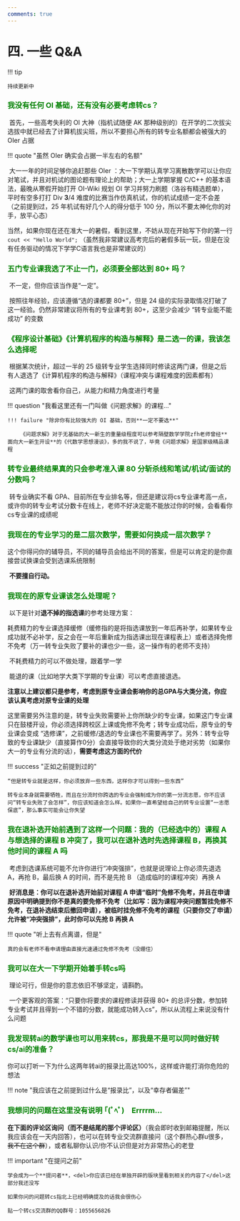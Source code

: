 ```yaml
---
comments: true
---
```


# 四. 一些 Q&A

!!! tip

    持续更新中

### <span style="color: #008000;">我没有任何 OI 基础，还有没有必要考虑转cs？</span>

​	首先，一些高考失利的 OI 大神（指机试随便 AK 那种级别的）在开学的二次拔尖选拔中就已经去了计算机拔尖班，所以不要担心所有的转专业名额都会被强大的 OIer 占据

!!! quote "虽然 OIer 确实会占据一半左右的名额"

​	大一一年的时间足够你追赶那些 OIer ：大一下学期认真学习离散数学可以让你应对笔试，并且对机试的图论题有理论上的帮助；大一上学期掌握 C/C++ 的基本语法，最晚从寒假开始打开 OI-Wiki 规划 OI 学习并努力刷题（洛谷有精选题单），平时有空多打打 Div **3**/4 难度的比赛当作仿真机试，你的机试成绩一定不会差（之前提到过，25 年机试有好几个人的得分低于 100 分，所以不要太神化你的对手，放平心态）

​	当然，如果你现在还在准大一的暑假，看到这里，不妨从现在开始写下你的第一行 `cout << "Hello World";` （虽然我非常建议高考完后的暑假多玩一玩，但是在没有任务驱动的情况下学学C语言我也是非常建议的）

### <span style="color: #008000;">五门专业课我选了不止一门，必须要全部达到 80+ 吗？</span>

​	不一定，但你应该当作是“一定”。

​	按照往年经验，应该遵循“选的课都要 80+”，但是 24 级的实际录取情况打破了这一经验。仍然非常建议将所有的专业课考到 80+，这至少会减少 “转专业能不能成功” 的变数

### <span style="color: #008000;">《程序设计基础》《计算机程序的构造与解释》是二选一的课，我该怎么选择呢</span>

​	根据某次统计，超过一半的 25 级转专业学生选择同时修读这两门课，但是之后有人退选了《计算机程序的构造与解释》（课程冲突与课程难度的因素都有）

​	这两门课的取舍看你自己，从能力和精力角度进行考量

!!! question "我看这里还有一门叫做《问题求解》的课程..."

    !!! failure "除非你有比较强大的 OI 基础，否则**一定不要选**"
    
        《问题求解》对于无基础的大一新生的重量级程度可以参考隔壁数学学院zfh老师曾经**面向大一新生开设**的《代数学思想漫谈》，多的我不说了，毕竟《问题求解》是国家级精品课程


### <span style="color: #008000;">转专业最终结果真的只会参考准入课 80 分斩杀线和笔试/机试/面试的分数吗？</span>

​	转专业确实不看 GPA、目前所在专业排名等，但还是建议将cs专业课考高一点，或许你的转专业考试分数卡在线上，老师不好决定能不能放过你的时候，会看看你cs专业课的成绩呢

### <span style="color: #008000;">我现在的专业学习的是二层次数学，需要如何换成一层次数学？</span>

​	这个你得问你的辅导员，不同的辅导员会给出不同的答案，但是可以肯定的是你直接尝试换课会受到选课系统限制

​	**不要擅自行动。**

### <span style="color: #008000;">我现在的原专业课该怎么处理呢？</span>

​	以下是针对**退不掉的指选课**的参考处理方案：

​		耗费精力的专业课选择缓修（缓修指的是将指选课放到一年后再补学，如果转专业成功就不必补学，反之会在一年后重新成为指选课出现在课程表上）或者选择免修不免考（万一转专业失败了要补的课也少一些，这一操作有的老师不支持）

​		不耗费精力的可以不做处理，跟着学一学

​	能退的课（比如地学大类下学期的专业课）可以考虑直接退选。

​	**注意以上建议都只是参考，考虑到原专业课会影响你的总GPA与大类分流，你应该认真考虑对原专业课的处理**

​	这里需要另外注意的是，转专业失败需要补上你所缺少的专业课，如果这门专业课只在鼓楼开设，你必须选择跨校区上课或免修不免考；转专业成功后，原专业的专业课会变成 “选修课”，之前缓修/退选的专业课也不需要再学了。另外：转专业导致的专业课缺少（直接算作0分）会直接导致你的大类分流处于绝对劣势（如果你大一的专业有分流的话），**需要考虑这方面的代价**

!!! success "正如之前提到过的"

    “但是转专业就是这样，你必须放弃一些东西，这样你才可以得到一些东西”
        
    转专业本身就需要牺牲，而且在分流时你跨选的专业会强制成为你的第一分流志愿，你不应该问“转专业失败了会怎样”，你应该知道会怎么样。如果你一直希望给自己的转专业设置“一志愿保底”，那么事实可能会让你失望

### <span style="color: #008000;">我在退补选开始前遇到了这样一个问题：我的（已经选中的）课程 A 与想选择的课程 B 冲突了，我可以在退补选时先选择课程 B，再换其他时间的课程 A 吗</span>

​	考虑到选课系统可能不允许你进行“冲突强排”，也就是说理论上你必须先退选 A，再抢 B，最后换 A 的时间，而不是先抢 B （造成临时的课程冲突）再换 A
    
​	**好消息是：你可以在退补选开始前对课程 A 申请“临时”免修不免考，并且在申请原因中明确提到你不是真的要免修不免考（比如写：因为课程冲突问题暂挂免修不免考，在退补选结束后撤回申请），被临时挂免修不免考的课程（只要你交了申请）允许被“冲突强排”，此时你可以先抢 B 再换 A**

!!! quote "听上去有点离谱，但是"

    真的会有老师不看申请理由直接光速通过免修不免考（没绷住）

### <span style="color: #008000;">我可以在大一下学期开始着手转cs吗</span>

​	理论可行，但是你的意志依旧不够坚定，请斟酌。

​	一个更客观的答案：“只要你将要求的课程修读并获得 80+ 的总评分数，参加转专业考试并且得到一个不错的分数，就能成功转入cs”，所以从流程上来说没有什么问题

### <span style="color: #008000;">我发现转ai的数学课也可以用来转cs，那我是不是可以同时做好转cs/ai的准备？</span>

​	你可以打听一下为什么这两年转ai的报录比高达100%，这样或许能打消你危险的想法

!!! note "我应该在之前提到过什么是“报录比”，以及“幸存者偏差”"

### <span style="color: #008000;">我想问的问题在这里没有说明 ｢(ﾟﾍﾟ)　Errrrm…</span>

​	**在下面的评论区询问（而不是结尾的那个评论区）**（我会即时收到邮箱提醒，所以我应该会在一天内回答），也可以在转专业交流群直接问（这个群热心群u很多，<del>我不在这个群</del>），或者私聊你认识/你不认识但是对方非常热心的老登

!!! important "在提问之前"

    学会成为一个**提问者**，<del>你应该已经在单独开辟的版块里看到相关的内容了</del>这部分我还没写
    
    如果你问的问题转cs指北上已经明确提及的话我会很伤心
    
    贴一个转cs交流群的QQ群号：1055656826

